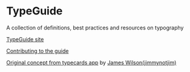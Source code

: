 TypeGuide
=========

A collection of definitions, best practices and resources on typography

[TypeGuide site][1]

[Contributing to the guide][2]

[Original concept from typecards app][3] by [James Wilson(jimmynotjim)][4]

[1]: #
[2]: http://github.com/jimmynotjim/typeguide/contributing.md
[3]: http://typecardsapp.com
[4]: http://jimmynotjim.com